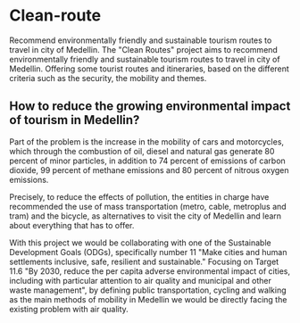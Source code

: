 # Clean-route
Recommend environmentally friendly and sustainable tourism routes to travel in city of Medellin.
The "Clean Routes" project aims to recommend environmentally friendly and sustainable tourism routes to travel in city of Medellin. Offering some tourist routes and itineraries, based on the different criteria such as the security, the mobility and themes.

## How to reduce the growing environmental impact of tourism in Medellin?

Part of the problem is the increase in the mobility of cars and motorcycles, which through the combustion of oil, diesel and natural gas generate 80 percent of minor particles, in addition to 74 percent of emissions of carbon dioxide, 99 percent of methane emissions and 80 percent of nitrous oxygen emissions.

Precisely, to reduce the effects of pollution, the entities in charge have recommended the use of mass transportation (metro, cable, metroplus and tram) and the bicycle, as alternatives to visit the city of Medellin and learn about everything that has to offer.

With this project we would be collaborating with one of the Sustainable Development Goals (ODGs), specifically number 11 "Make cities and human settlements inclusive, safe, resilient and sustainable." Focusing on Target 11.6 "By 2030, reduce the per capita adverse environmental impact of cities, including with particular attention to air quality and municipal and other waste management", by defining public transportation, cycling and walking as the main methods of mobility in Medellin we would be directly facing the existing problem with air quality.
